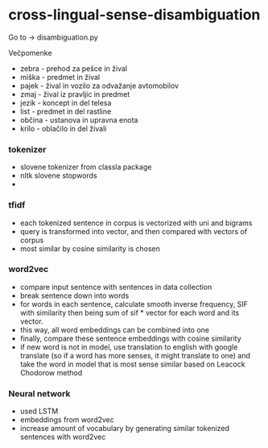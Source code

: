# cross-lingual-sense-disambiguation

Go to -> disambiguation.py

Večpomenke
  - zebra - prehod za pešce in žival
  - miška - predmet in žival
  - pajek - žival in vozilo za odvažanje avtomobilov
  - zmaj - žival iz pravljic in predmet
  - jezik - koncept in del telesa
  - list - predmet in del rastline
  - občina - ustanova in upravna enota
  - krilo - oblačilo in del živali

### tokenizer
- slovene tokenizer from classla package
- nltk slovene stopwords
- 
### tfidf
- each tokenized sentence in corpus is vectorized with uni and bigrams
- query is transformed into vector, and then compared with vectors of corpus
- most similar by cosine similarity is chosen

### word2vec
- compare input sentence with sentences in data collection
- break sentence down into words
- for words in each sentence, calculate smooth inverse frequency, SIF with 
similarity then being sum of sif * vector for each word and its vector. 
- this way, all word embeddings can be combined into one
- finally, compare these sentence embeddings with cosine similarity
- if new word is not in model, use translation to english with google translate
(so if a word has more senses, it might translate to one) and take the word in model
that is most sense similar based on Leacock Chodorow method

### Neural network
- used LSTM 
- embeddings from word2vec 
- increase amount of vocabulary by generating similar tokenized sentences with word2vec

